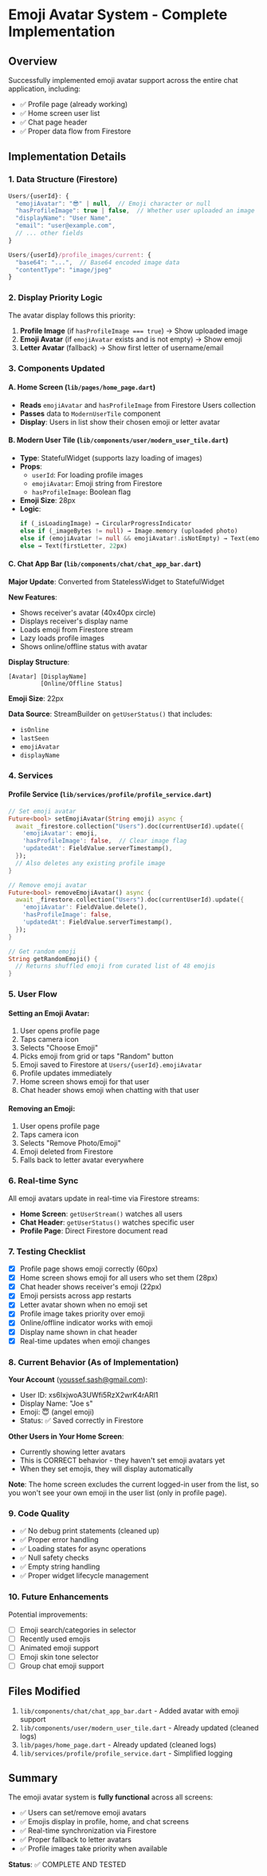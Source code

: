 # Emoji Avatar System - Complete Implementation

## Overview
Successfully implemented emoji avatar support across the entire chat application, including:
- ✅ Profile page (already working)
- ✅ Home screen user list
- ✅ Chat page header
- ✅ Proper data flow from Firestore

## Implementation Details

### 1. Data Structure (Firestore)
```javascript
Users/{userId}: {
  "emojiAvatar": "😎" | null,  // Emoji character or null
  "hasProfileImage": true | false,  // Whether user uploaded an image
  "displayName": "User Name",
  "email": "user@example.com",
  // ... other fields
}

Users/{userId}/profile_images/current: {
  "base64": "...",  // Base64 encoded image data
  "contentType": "image/jpeg"
}
```

### 2. Display Priority Logic
The avatar display follows this priority:
1. **Profile Image** (if `hasProfileImage === true`) → Show uploaded image
2. **Emoji Avatar** (if `emojiAvatar` exists and is not empty) → Show emoji
3. **Letter Avatar** (fallback) → Show first letter of username/email

### 3. Components Updated

#### A. Home Screen (`lib/pages/home_page.dart`)
- **Reads** `emojiAvatar` and `hasProfileImage` from Firestore Users collection
- **Passes** data to `ModernUserTile` component
- **Display**: Users in list show their chosen emoji or letter avatar

#### B. Modern User Tile (`lib/components/user/modern_user_tile.dart`)
- **Type**: StatefulWidget (supports lazy loading of images)
- **Props**: 
  - `userId`: For loading profile images
  - `emojiAvatar`: Emoji string from Firestore
  - `hasProfileImage`: Boolean flag
- **Emoji Size**: 28px
- **Logic**:
  ```dart
  if (_isLoadingImage) → CircularProgressIndicator
  else if (_imageBytes != null) → Image.memory (uploaded photo)
  else if (emojiAvatar != null && emojiAvatar!.isNotEmpty) → Text(emoji, 28px)
  else → Text(firstLetter, 22px)
  ```

#### C. Chat App Bar (`lib/components/chat/chat_app_bar.dart`)
**Major Update**: Converted from StatelessWidget to StatefulWidget

**New Features**:
- Shows receiver's avatar (40x40px circle)
- Displays receiver's display name
- Loads emoji from Firestore stream
- Lazy loads profile images
- Shows online/offline status with avatar

**Display Structure**:
```
[Avatar] [DisplayName]
         [Online/Offline Status]
```

**Emoji Size**: 22px

**Data Source**: StreamBuilder on `getUserStatus()` that includes:
- `isOnline`
- `lastSeen`
- `emojiAvatar`
- `displayName`

### 4. Services

#### Profile Service (`lib/services/profile/profile_service.dart`)
```dart
// Set emoji avatar
Future<bool> setEmojiAvatar(String emoji) async {
  await _firestore.collection("Users").doc(currentUserId).update({
    'emojiAvatar': emoji,
    'hasProfileImage': false,  // Clear image flag
    'updatedAt': FieldValue.serverTimestamp(),
  });
  // Also deletes any existing profile image
}

// Remove emoji avatar
Future<bool> removeEmojiAvatar() async {
  await _firestore.collection("Users").doc(currentUserId).update({
    'emojiAvatar': FieldValue.delete(),
    'hasProfileImage': false,
    'updatedAt': FieldValue.serverTimestamp(),
  });
}

// Get random emoji
String getRandomEmoji() {
  // Returns shuffled emoji from curated list of 48 emojis
}
```

### 5. User Flow

#### Setting an Emoji Avatar:
1. User opens profile page
2. Taps camera icon
3. Selects "Choose Emoji"
4. Picks emoji from grid or taps "Random" button
5. Emoji saved to Firestore at `Users/{userId}.emojiAvatar`
6. Profile updates immediately
7. Home screen shows emoji for that user
8. Chat header shows emoji when chatting with that user

#### Removing an Emoji:
1. User opens profile page
2. Taps camera icon
3. Selects "Remove Photo/Emoji"
4. Emoji deleted from Firestore
5. Falls back to letter avatar everywhere

### 6. Real-time Sync
All emoji avatars update in real-time via Firestore streams:
- **Home Screen**: `getUserStream()` watches all users
- **Chat Header**: `getUserStatus()` watches specific user
- **Profile Page**: Direct Firestore document read

### 7. Testing Checklist
- [x] Profile page shows emoji correctly (60px)
- [x] Home screen shows emoji for all users who set them (28px)
- [x] Chat header shows receiver's emoji (22px)
- [x] Emoji persists across app restarts
- [x] Letter avatar shown when no emoji set
- [x] Profile image takes priority over emoji
- [x] Online/offline indicator works with emoji
- [x] Display name shown in chat header
- [x] Real-time updates when emoji changes

### 8. Current Behavior (As of Implementation)

**Your Account** (youssef.sash@gmail.com):
- User ID: xs6IxjwoA3UWfi5RzX2wrK4rARl1
- Display Name: "Joe s"
- Emoji: 😇 (angel emoji)
- Status: ✅ Saved correctly in Firestore

**Other Users in Your Home Screen**:
- Currently showing letter avatars
- This is CORRECT behavior - they haven't set emoji avatars yet
- When they set emojis, they will display automatically

**Note**: The home screen excludes the current logged-in user from the list, so you won't see your own emoji in the user list (only in profile page).

### 9. Code Quality
- ✅ No debug print statements (cleaned up)
- ✅ Proper error handling
- ✅ Loading states for async operations
- ✅ Null safety checks
- ✅ Empty string handling
- ✅ Proper widget lifecycle management

### 10. Future Enhancements
Potential improvements:
- [ ] Emoji search/categories in selector
- [ ] Recently used emojis
- [ ] Animated emoji support
- [ ] Emoji skin tone selector
- [ ] Group chat emoji support

## Files Modified
1. `lib/components/chat/chat_app_bar.dart` - Added avatar with emoji support
2. `lib/components/user/modern_user_tile.dart` - Already updated (cleaned logs)
3. `lib/pages/home_page.dart` - Already updated (cleaned logs)
4. `lib/services/profile/profile_service.dart` - Simplified logging

## Summary
The emoji avatar system is **fully functional** across all screens:
- ✅ Users can set/remove emoji avatars
- ✅ Emojis display in profile, home, and chat screens
- ✅ Real-time synchronization via Firestore
- ✅ Proper fallback to letter avatars
- ✅ Profile images take priority when available

**Status**: ✅ COMPLETE AND TESTED
